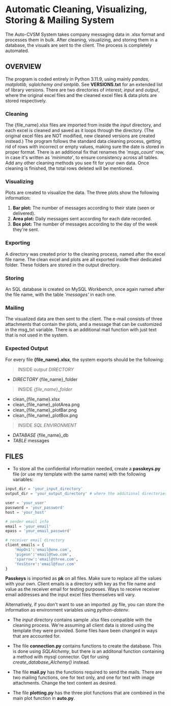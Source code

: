 # Automatic Cleaning, Visualizing, Storing & Mailing System

The Auto-CVSM System takes company messaging data in .xlsx format and processes them in bulk. After cleaning, visualizing, and storing them in a database, the visuals are sent to the client.
The process is completely automated.

## OVERVIEW

The program is coded entirely in Python 3.11.9, using mainly *pandas, matplotlib, sqlalchemy and smtplib*. See **VERSIONS.txt** for an extended list of library versions. There are two directories of interest; *input* and *output*, where the original excel files and the cleaned excel files & data plots are stored respectively.

### Cleaning

The {file_name}.xlsx files are imported from inside the *input* directory, and each excel is cleaned and saved as it loops through the directory. (The original excel files are NOT modified, new cleaned versions are created instead.)
The program follows the standard data cleaning process, getting rid of rows with incorrect or empty values, making sure the date is stored in proper format.
There is an additional fix that renames the *'msgs_count'* row, in case it's written as *'minimata'*, to ensure consistency across all tables.
Add any other cleaning methods you see fit for your own data.
Once cleaning is finished, the total rows deleted will be mentioned.

### Visualizing

Plots are created to visualize the data. The three plots show the following information:

1. **Bar plot:** The number of messages according to their state (seen or delivered).
2. **Area plot:** Daily messages sent according for each date recorded.
3. **Box plot:** The number of messages according to the day of the week they're sent.

### Exporting

A directory was created prior to the cleaning process, named after the excel file name.
The clean excel and plots are all exported inside their dedicated folder. These folders are stored in the output directory.

### Storing

An SQL database is created on MySQL Workbench, once again named after the file name, with the table *'messages'* in each one.

### Mailing

The visualized data are then sent to the client. The e-mail consists of three attachments that contain the plots, and a message that can be customized in the msg_txt variable. There is an additional mail function with just text that is not used in the system.

### Expected Output

For every file **{file_name}.xlsx**, the system exports should be the following:

> INSIDE *output DIRECTORY*

- *DIRECTORY* {file_name}_folder

> INSIDE *{file_name}_folder*

- clean_{file_name}.xlsx
- clean_{file_name}_plotArea.png
- clean_{file_name}_plotBar.png
- clean_{file_name}_plotBox.png

> INSIDE *SQL ENVIRONMENT*

- *DATABASE* {file_name}_db
- *TABLE* messages

## FILES

- To store all the confidential information needed, create a **passkeys.py** file (or use my template with the same name) with the following variables:

```python
input_dir = 'your_input_directory'
output_dir = 'your_output_directory' # where the additional directories will be stored

user = 'your_user'
password = 'your_password'
host = 'your_host'

# sender email info
email = 'your_email'
epass = 'your_email_password'

# receiver email directory
client_emails = {
    'HopOn1':'email@one.com',
    'pigeon':'email@two.com',
    'sparrow':'email@three.com',
    'YesStore':'email@four.com'
}
```

**Passkeys** is imported as **pk** on all files. Make sure to replace all the values with your own. Client emails is a directory with key as the file name and value as the receiver email for testing purposes. Ways to receive receiver email addresses and the input excel files themselves will vary.

Alternatively, if you don't want to use an imported .py file, you can store the information as environment variables using *python-dotenv*.

- The *input* directory contains sample .xlsx files compatible with the cleaning process. We're assuming all client data is stored using the template they were provided. Some files have been changed in ways that are accounted for.

- The file **connection.py** contains functions to create the database. This is done using *SQLAlchemy*, but there is an additonal function containing a method with mysql connector. Opt for using *create_database_Alchemy()* instead.

- The file **mail.py** has the functions required to send the mails. There are two mailing functions, one for text only, and one for text with image attachments. Change the text content as desired.

- The file **plotting.py** has the three plot functions that are combined in the main plot function in **auto.py**.
